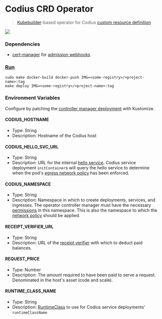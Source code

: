 # Codius CRD Operator
> [Kubebuilder](https://book.kubebuilder.io/)-based operator for Codius [custom resource definition](https://kubernetes.io/docs/concepts/extend-kubernetes/api-extension/custom-resources/)

![](https://github.com/codius/codius-crd-operator/workflows/Docker%20CI/badge.svg)

### Dependencies

- [cert-manager](https://cert-manager.io/docs/installation/kubernetes/) for [admission webhooks](https://book.kubebuilder.io/cronjob-tutorial/cert-manager.html)

### [Run](https://book.kubebuilder.io/quick-start.html#run-it-on-the-cluster)

```
sudo make docker-build docker-push IMG=<some-registry>/<project-name>:tag
make deploy IMG=<some-registry>/<project-name>:tag
```

### Environment Variables

Configure by patching the [controller manager deployment](config/manager/manager.yaml) with Kustomize.

#### CODIUS_HOSTNAME
* Type: String
* Description: Hostname of the Codius host

#### CODIUS_HELLO_SVC_URL
* Type: String
* Description: URL for the internal [hello service](config/networkpolicy). Codius service deployment `initContainer`s will query the hello service to determine when the pod's [egress network policy](config/networkpolicy/networkpolicy.yaml) has been enforced.

#### CODIUS_NAMESPACE
* Type: String
* Description: Namespace in which to create deployments, services, and ingresses. The operator controller manager must have the necessary [permissions](config/rbac/role.yaml) in this namespace. This is also the namespace to which the [network policy](config/networkpolicy/networkpolicy.yaml) should be applied.

#### RECEIPT_VERIFIER_URL
* Type: String
* Description: URL of the [receipt verifier](https://github.com/coilhq/receipt-verifier/) with which to deduct paid balances.

#### REQUEST_PRICE
* Type: Number
* Description: The amount required to have been paid to serve a request. Denominated in the host's asset (code and scale).

#### RUNTIME_CLASS_NAME
* Type: String
* Description: [RuntimeClass](https://kubernetes.io/docs/concepts/containers/runtime-class/) to use for Codius service deployments' `runtimeClassName`
